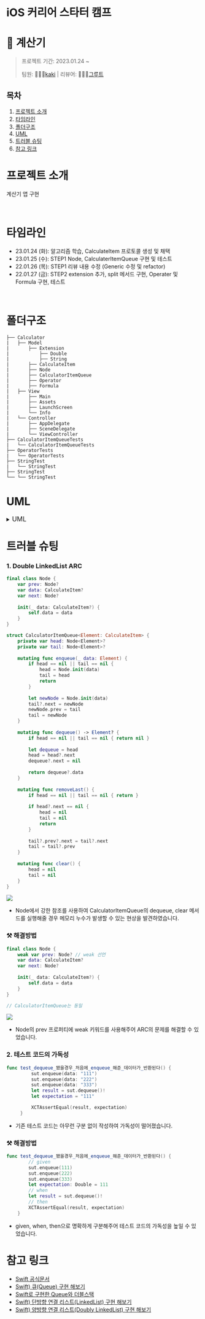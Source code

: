 # iOS 커리어 스타터 캠프
# 🧮 계산기 

> 프로젝트 기간: 2023.01.24 ~
> 
> 팀원: 👨🏻‍💻[kaki](https://github.com/kak1x) | 리뷰어: 👨🏻‍💻[그루트](https://github.com/Groot-94)
>


## 목차
1. [프로젝트 소개](#프로젝트-소개)
2. [타임라인](#타임라인)
3. [폴더구조](#폴더구조)
4. [UML](#uml)
5. [트러블 슈팅](#트러블-슈팅)
6. [참고 링크](#참고-링크)


# 프로젝트 소개

계산기 앱 구현

<br/>

# 타임라인 
- 23.01.24 (화): 알고리즘 학습, CalculateItem 프로토콜 생성 및 채택
- 23.01.25 (수): STEP1 Node, CalculaterItemQueue 구현 및 테스트
- 22.01.26 (목): STEP1 리뷰 내용 수정 (Generic 수정 및 refactor)
- 22.01.27 (금): STEP2 extension 추가, split 메서드 구현, Operater 및 Formula 구현, 테스트
<br>

# 폴더구조
```
├── Calculator
|   ├── Model
|       ├── Extension
|           ├── Double
|           ├── String
|       ├── CalculateItem
|       ├── Node
|       ├── CalculatorItemQueue
|       ├── Operator
|       ├── Formula
|   ├── View
|       ├── Main
|       ├── Assets
|       ├── LaunchScreen
|       └── Info
|   └── Controller
|       ├── AppDelegate
|       ├── SceneDelegate
|       └── ViewController
├── CalculatorItemQueueTests
|   └── CalculatorItemQueueTests
├── OperatorTests
|   └── OperatorTests
├── StringTest
|   └── StringTest
├── StringTest
└── └── StringTest
```

# UML
<details>
    <summary><big>UML</big></summary>
<img src = "https://i.imgur.com/qisRy98.png">
    </details>

# 트러블 슈팅 

### 1. Double LinkedList ARC
```swift
final class Node {
    var prev: Node?
    var data: CalculateItem?
    var next: Node?
    
    init(_ data: CalculateItem?) {
        self.data = data
    }
}

struct CalculatorItemQueue<Element: CalculateItem> {
    private var head: Node<Element>?
    private var tail: Node<Element>?
    
    mutating func enqueue(_ data: Element) {
        if head == nil || tail == nil {
            head = Node.init(data)
            tail = head
            return
        }
        
        let newNode = Node.init(data)
        tail?.next = newNode
        newNode.prev = tail
        tail = newNode
    }
    
    mutating func dequeue() -> Element? {
        if head == nil || tail == nil { return nil }
        
        let dequeue = head
        head = head?.next
        dequeue?.next = nil
        
        return dequeue?.data
    }
    
    mutating func removeLast() {
        if head == nil || tail == nil { return }
        
        if head?.next == nil {
            head = nil
            tail = nil
            return
        }
        
        tail?.prev?.next = tail?.next
        tail = tail?.prev
    }
    
    mutating func clear() {
        head = nil
        tail = nil
    }
}
```

![](https://i.imgur.com/v5yB6ev.png)

- Node에서 강한 참조를 사용하여 CalculatorItemQueue의 dequeue, clear 메서드를 실행해줄 경우 메모리 누수가 발생할 수 있는 현상을 발견하였습니다.

### ⚒️ 해결방법
```swift
final class Node {
    weak var prev: Node? // weak 선언
    var data: CalculateItem?
    var next: Node?
    
    init(_ data: CalculateItem?) {
        self.data = data
    }
}

// CalculatorItemQueue는 동일
```

![](https://i.imgur.com/Zqc1tH4.png)

- Node의 prev 프로퍼티에 weak 키워드를 사용해주어 ARC의 문제를 해결할 수 있었습니다.

### 2. 테스트 코드의 가독성
```swift
func test_dequeue_됐을경우_처음에_enqueue_해준_데이터가_반환된다() {
         sut.enqueue(data: "111")
         sut.enqueue(data: "222")
         sut.enqueue(data: "333")
         let result = sut.dequeue()!
         let expectation = "111"

         XCTAssertEqual(result, expectation)
     }
```

- 기존 테스트 코드는 아무런 구분 없이 작성하여 가독성이 떨어졌습니다.

### ⚒️ 해결방법
```swift
func test_dequeue_됐을경우_처음에_enqueue_해준_데이터가_반환된다() {
        // given
        sut.enqueue(111)
        sut.enqueue(222)
        sut.enqueue(333)
        let expectation: Double = 111
        // when
        let result = sut.dequeue()!
        // then
        XCTAssertEqual(result, expectation)
    }
```

- given, when, then으로 명확하게 구분해주어 테스트 코드의 가독성을 높일 수 있었습니다.

# 참고 링크
* [Swift 공식문서](https://www.swift.org/)
* [Swift) 큐(Queue) 구현 해보기](https://babbab2.tistory.com/84)
* [Swift로 구현한 Queue와 더블스택](https://apple-apeach.tistory.com/8)
* [Swift) 단방향 연결 리스트(LinkedList) 구현 해보기](https://babbab2.tistory.com/86)
* [Swift) 양방향 연결 리스트(Doubly LinkedList) 구현 해보기](https://babbab2.tistory.com/87)
